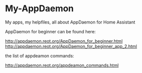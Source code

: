 # My-AppDaemon
My apps, my helpfiles, all about AppDaemon for Home Assistant

AppDaemon for beginner can be found here:

http://appdaemon.reot.org/AppDaemon_for_beginner.html
http://appdaemon.reot.org/AppDaemon_for_beginner_app_2.html

the list of appdeamon commands:

http://appdaemon.reot.org/appdeamon_commands.html



